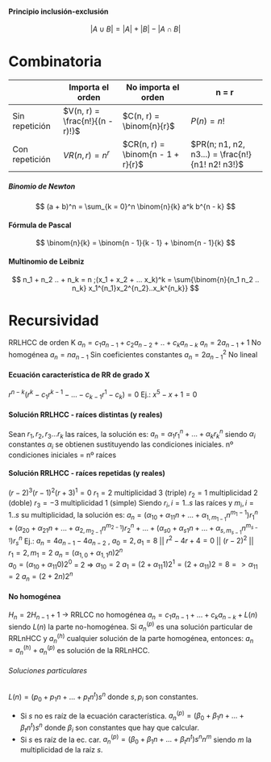 #### Principio inclusión-exclusión
$$ |A \cup B| = |A| + |B| - |A \cap B|$$
# Combinatoria

|                | Importa el orden                | No importa el orden               | n = r                                             |
| -------------- | ------------------------------- | --------------------------------- | ------------------------------------------------- |
| Sin repetición | $V(n, r) = \frac{n!}{(n - r)!}$ | $C(n, r) = \binom{n}{r}$          | $P(n) = n!$                                       |
| Con repetición | $VR(n, r) = n^r$                | $CR(n, r) = \binom{n - 1 + r}{r}$ | $PR(n; n1, n2, n3...) = \frac{n!}{n1!  n2!  n3!}$ |
##### Binomio de Newton
$$ (a + b)^n  = \sum_{k = 0}^n \binom{n}{k} a^k b^{n - k} $$
#### Fórmula de Pascal
$$ \binom{n}{k} = \binom{n - 1}{k - 1} + \binom{n - 1}{k} $$
#### Multinomio de Leibniz
$$ n_1 + n_2 .. + n_k = n ;(x_1 + x_2 + ... x_k)^k = \sum{\binom{n}{n_1 n_2 .. n_k} x_1^{n_1}x_2^{n_2}..x_k^{n_k}} $$

# Recursividad
RRLHCC de orden K    $a_n = c_1 a_{n - 1} + c_2 a_{n - 2} + .. + c_k a_{n - k}$
$a_n = 2a_{n - 1} + 1$       No homogénea
$a_n = n a_{n - 1}$             Sin coeficientes constantes
$a_n = 2 a_{n - 1}^2$             No lineal

#### Ecuación característica de RR de grado X
$r^{n - k} (r^k - c_1 r^{k - 1} - ... - c_{k - 1}r^1 - c_k) = 0$
Ej.: $x^5 - x + 1 = 0$
#### Solución RRLHCC  -  raíces distintas (y reales)
Sean $r_1, r_2, r_3 ... r_k$ las raíces, la solución es: $a_n = \alpha_1 r_1^n + ... + \alpha_k r_k^n$  siendo $\alpha_i$ constantes 
$\alpha_i$ se obtienen sustituyendo las condiciones iniciales. nº condiciones iniciales = nº raíces

#### Solución RRLHCC  -  raíces repetidas (y reales)
$(r - 2)^3 (r - 1)^2 (r + 3)^1 = 0$
$r_1 = 2$ multiplicidad 3 (triple)
$r_2 = 1$ multiplicidad 2 (doble)
$r_3 = -3$ multiplicidad 1 (simple)
Siendo $r_i, i=1..s$ las raíces y $m_i, i=1..s$ su multiplicidad, la solución es:
$a_n = (\alpha_{10} + \alpha_11 n + ... + \alpha_{1,m_{1-1}}n^{m_1 - 1})r_1^n + (\alpha_{20} + \alpha_{21}n + ... + \alpha_{2, m_{2 - 1}} n^{m_{2 - 1}})r_2^n + ... + (\alpha_{s0} + \alpha_{s1}n + ... + \alpha_{s, m_{s - 1}}n^{m_{s - 1}}) r_s^n$
Ej.: $a_n = 4a_{n - 1} - 4a_{n-2}$ , $a_0 = 2, a_1 = 8$ || $r^2 - 4r + 4 = 0$ || $(r-2)^2$ || $r_1 = 2, m_1 = 2$ 
$a_n = (\alpha_{1,0} + \alpha_{1,1}n)2^n$  
$a_0 = (\alpha_{10} + \alpha_{11}0)2^0$ = 2 => $\alpha_{10} = 2$
$a_1 = (2 + \alpha_{11}1)2^1 = (2 + \alpha_{11})2 = 8 => \alpha_{11} = 2$
$a_n = (2 + 2n)2^n$
#### No homogénea
$H_n = 2H_{n-1} + 1$ -> RRLCC no homogénea
$a_n = c_1 a_{n - 1} + ... + c_k a_{n - k} + L(n)$ siendo $L(n)$ la parte no-homogénea.
Si $a_n^{(p)}$ es una solución particular de RRLnHCC y $a_n^{(h)}$ cualquier solución de la parte homogénea, entonces:  $a_n = a_n^{(h)} + a_n^{(p)}$ es solución de la RRLnHCC. 

###### Soluciones particulares
$L(n) = (p_0 + p_1 n + ... + p_t n^t)s^n$ donde $s, p_i$ son constantes.
- Si $s$ no es raíz de la ecuación característica. 
	$a_n ^{(p)} = (\beta_0 + \beta_1 n + ... + \beta_t n^t)s^n$ donde $\beta_i$ son constantes que hay que calcular.
- Si $s$ es raíz de la ec. car.
	$a_n ^{(p)} = (\beta_0 + \beta_1 n + ... + \beta_t n^t)s^n n^m$ siendo $m$ la multiplicidad de la raíz $s$.
